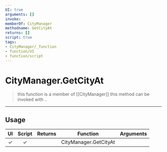 ```yaml
---
UI: true
arguments: []
invoke: .
memberOf: CityManager
methodname: GetCityAt
returns: []
script: true
tags:
- CityManager/_function
- function/UI
- function/script
---
```

# CityManager.GetCityAt
> this function is a member of [[CityManager]]
> this method can be invoked with `.`
-----
## Usage
|  UI | Script | Returns | Function | Arguments |
|:---:|:------:|-------:|:--------:|:---------|
|✓|✓||CityManager.GetCityAt||
